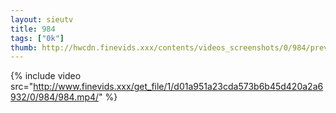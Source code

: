 ```yaml
--- 
layout: sieutv
title: 984
tags: ["0k"]
thumb: http://hwcdn.finevids.xxx/contents/videos_screenshots/0/984/preview.mp4.jpg
---
```

{% include video src="http://www.finevids.xxx/get_file/1/d01a951a23cda573b6b45d420a2a6932/0/984/984.mp4/" %} 

